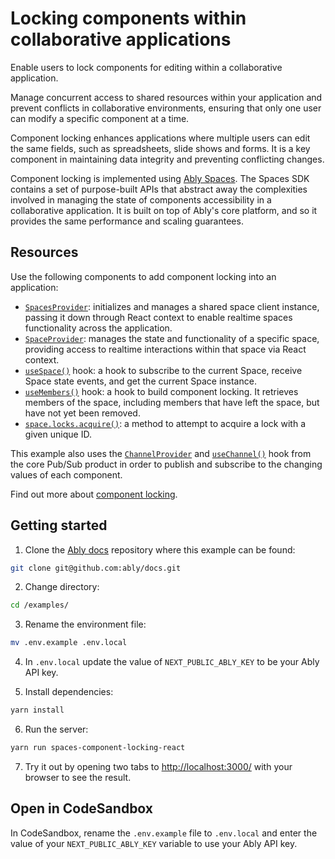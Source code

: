 # Locking components within collaborative applications

Enable users to lock components for editing within a collaborative application.

Manage concurrent access to shared resources within your application and prevent conflicts in collaborative environments, ensuring that only one user can modify a specific component at a time.

Component locking enhances applications where multiple users can edit the same fields, such as spreadsheets, slide shows and forms. It is a key component in maintaining data integrity and preventing conflicting changes.

Component locking is implemented using [Ably Spaces](/docs/products/spaces). The Spaces SDK contains a set of purpose-built APIs that abstract away the complexities involved in managing the state of components accessibility in a collaborative application. It is built on top of Ably's core platform, and so it provides the same performance and scaling guarantees.

## Resources

Use the following components to add component locking into an application:

* [`SpacesProvider`](/docs/spaces/react#spaces-provider): initializes and manages a shared space client instance, passing it down through React context to enable realtime spaces functionality across the application.
* [`SpaceProvider`](/docs/spaces/react#spaces-provider): manages the state and functionality of a specific space, providing access to realtime interactions within that space via React context.
* [`useSpace()`](/docs/spaces/react#useSpace) hook: a hook to subscribe to the current Space, receive Space state events, and get the current Space instance.
* [`useMembers()`](/docs/spaces/react#useMembers) hook: a hook to build component locking. It retrieves members of the space, including members that have left the space, but have not yet been removed.
* [`space.locks.acquire()`](/docs/spaces/locking#acquire): a method to attempt to acquire a lock with a given unique ID.

This example also uses the [`ChannelProvider`](/docs/getting-started/react#channel-provider) and  [`useChannel()`](/docs/getting-started/react#useChannel) hook from the core Pub/Sub product in order to publish and subscribe to the changing values of each component.

Find out more about [component locking](/docs/spaces/locking).

## Getting started


1. Clone the [Ably docs](https://github.com/ably/docs) repository where this example can be found:

```sh
git clone git@github.com:ably/docs.git
```

2. Change directory:

```sh
cd /examples/
```

3. Rename the environment file:

```sh
mv .env.example .env.local
```

4. In `.env.local` update the value of `NEXT_PUBLIC_ABLY_KEY` to be your Ably API key.

5. Install dependencies:

```sh
yarn install
```

6. Run the server:

```sh
yarn run spaces-component-locking-react
```

7. Try it out by opening two tabs to [http://localhost:3000/](http://localhost:3000/) with your browser to see the result.

## Open in CodeSandbox

In CodeSandbox, rename the `.env.example` file to `.env.local` and enter the value of your `NEXT_PUBLIC_ABLY_KEY` variable to use your Ably API key.
